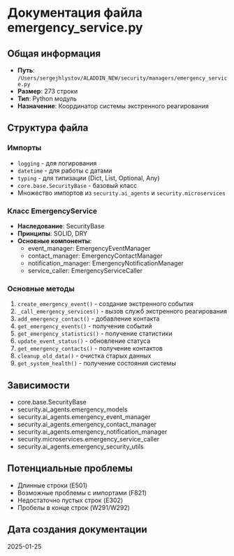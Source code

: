 # Документация файла emergency_service.py

## Общая информация
- **Путь**: `/Users/sergejhlystov/ALADDIN_NEW/security/managers/emergency_service.py`
- **Размер**: 273 строки
- **Тип**: Python модуль
- **Назначение**: Координатор системы экстренного реагирования

## Структура файла

### Импорты
- `logging` - для логирования
- `datetime` - для работы с датами
- `typing` - для типизации (Dict, List, Optional, Any)
- `core.base.SecurityBase` - базовый класс
- Множество импортов из `security.ai_agents` и `security.microservices`

### Класс EmergencyService
- **Наследование**: SecurityBase
- **Принципы**: SOLID, DRY
- **Основные компоненты**:
  - event_manager: EmergencyEventManager
  - contact_manager: EmergencyContactManager  
  - notification_manager: EmergencyNotificationManager
  - service_caller: EmergencyServiceCaller

### Основные методы
1. `create_emergency_event()` - создание экстренного события
2. `_call_emergency_services()` - вызов служб экстренного реагирования
3. `add_emergency_contact()` - добавление контакта
4. `get_emergency_events()` - получение событий
5. `get_emergency_statistics()` - получение статистики
6. `update_event_status()` - обновление статуса
7. `get_emergency_contacts()` - получение контактов
8. `cleanup_old_data()` - очистка старых данных
9. `get_system_health()` - получение состояния системы

## Зависимости
- core.base.SecurityBase
- security.ai_agents.emergency_models
- security.ai_agents.emergency_event_manager
- security.ai_agents.emergency_contact_manager
- security.ai_agents.emergency_notification_manager
- security.microservices.emergency_service_caller
- security.ai_agents.emergency_security_utils

## Потенциальные проблемы
- Длинные строки (E501)
- Возможные проблемы с импортами (F821)
- Недостаточно пустых строк (E302)
- Пробелы в конце строк (W291/W292)

## Дата создания документации
2025-01-25